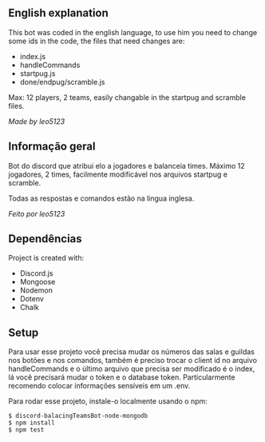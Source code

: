 ## English explanation
 
This bot was coded in the english language, to use him you need to change some ids in the code, the files that need changes are:
* index.js
* handleCommands
* startpug.js
* done/endpug/scramble.js

Max: 12 players, 2 teams, easily changable in the startpug and scramble files.

*Made by leo5123*

## Informação geral
Bot do discord que atribui elo a jogadores e balanceia times.
Máximo 12 jogadores, 2 times, facilmente modificável nos arquivos startpug e scramble.

 Todas as respostas e comandos estão na lingua inglesa.

*Feito por leo5123*


	
## Dependências
Project is created with:

* Discord.js
* Mongoose
* Nodemon
* Dotenv
* Chalk

	
## Setup
Para usar esse projeto você precisa mudar os números das salas e guildas nos botões e nos comandos, também é preciso trocar o client id no arquivo handleCommands e o último arquivo que precisa ser modificado é o index, lá você precisará mudar o token e o database token. Particularmente recomendo colocar informações sensíveis em um .env.



Para rodar esse projeto, instale-o localmente usando o npm:

```
$ discord-balacingTeamsBot-node-mongodb
$ npm install
$ npm test

```


